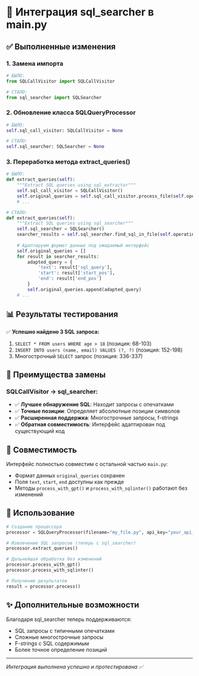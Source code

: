 # 🔄 Интеграция sql_searcher в main.py

## ✅ Выполненные изменения

### 1. Замена импорта
```python
# БЫЛО:
from SQLCallVisitor import SQLCallVisitor

# СТАЛО:
from sql_searcher import SQLSearcher
```

### 2. Обновление класса SQLQueryProcessor
```python
# БЫЛО:
self.sql_call_visitor: SQLCallVisitor = None

# СТАЛО:
self.sql_searcher: SQLSearcher = None
```

### 3. Переработка метода extract_queries()
```python
# БЫЛО:
def extract_queries(self):
    """Extract SQL queries using sql_extractor"""
    self.sql_call_visitor = SQLCallVisitor()
    self.original_queries = self.sql_call_visitor.process_file(self.operating_file)
    # ...

# СТАЛО:
def extract_queries(self):
    """Extract SQL queries using sql_searcher"""
    self.sql_searcher = SQLSearcher()
    searcher_results = self.sql_searcher.find_sql_in_file(self.operating_file)
    
    # Адаптируем формат данных под ожидаемый интерфейс
    self.original_queries = []
    for result in searcher_results:
        adapted_query = {
            'text': result['sql_query'],
            'start': result['start_pos'],
            'end': result['end_pos']
        }
        self.original_queries.append(adapted_query)
    # ...
```

## 📊 Результаты тестирования

✅ **Успешно найдено 3 SQL запроса:**
1. `SELECT * FROM users WHERE age > 18` (позиция: 68-103)
2. `INSERT INTO users (name, email) VALUES (?, ?)` (позиция: 152-198)
3. Многострочный `SELECT` запрос (позиция: 336-337)

## 🎯 Преимущества замены

### SQLCallVisitor → sql_searcher:
- ✅ **Лучшее обнаружение SQL**: Находит запросы с опечатками
- ✅ **Точные позиции**: Определяет абсолютные позиции символов
- ✅ **Расширенная поддержка**: Многострочные запросы, f-strings
- ✅ **Обратная совместимость**: Интерфейс адаптирован под существующий код

## 🔧 Совместимость

Интерфейс полностью совместим с остальной частью `main.py`:
- Формат данных `original_queries` сохранен
- Поля `text`, `start`, `end` доступны как прежде
- Методы `process_with_gpt()` и `process_with_sqlinter()` работают без изменений

## 🚀 Использование

```python
# Создание процессора
processor = SQLQueryProcessor(filename="my_file.py", api_key="your_api_key")

# Извлечение SQL запросов (теперь с sql_searcher)
processor.extract_queries()

# Дальнейшая обработка без изменений
processor.process_with_gpt()
processor.process_with_sqlinter()

# Получение результатов
result = processor.process()
```

## ✨ Дополнительные возможности

Благодаря sql_searcher теперь поддерживаются:
- SQL запросы с типичными опечатками
- Сложные многострочные запросы
- F-strings с SQL содержимым
- Более точное определение позиций

---
*Интеграция выполнена успешно и протестирована ✅* 